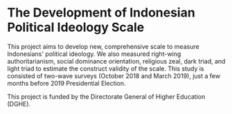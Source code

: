 # The Development of Indonesian Political Ideology Scale

This project aims to develop new, comprehensive scale to measure Indonesians' political ideology. We also measured right-wing authoritarianism, social dominance orientation, religious zeal, dark triad, and light triad to estimate the construct validity of the scale. This study is consisted of two-wave surveys (October 2018 and March 2019), just a few months before 2019 Presidential Election.

This project is funded by the Directorate General of Higher Education (DGHE).